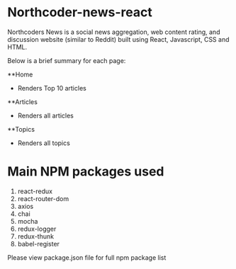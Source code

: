 # Northcoder-news-react
Northcoders News is a social news aggregation, web content rating, and discussion website (similar to Reddit) built using React, Javascript, CSS and HTML.

Below is a brief summary for each page:

**Home
- Renders Top 10 articles

**Articles 
- Renders all articles

**Topics 
- Renders all topics

# Main NPM packages used

1. react-redux
2. react-router-dom
3. axios
4. chai
5. mocha
6. redux-logger
7. redux-thunk
8. babel-register

Please view package.json file for full npm package list
